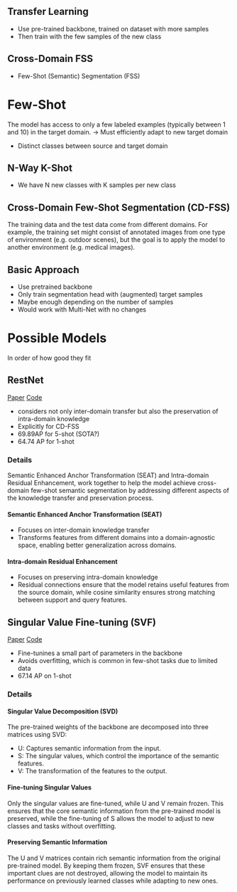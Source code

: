 ## Transfer Learning
- Use pre-trained backbone, trained on dataset with more samples
- Then train with the few samples of the new class
## Cross-Domain FSS
- Few-Shot (Semantic) Segmentation (FSS)
# Few-Shot
The model has access to only a few labeled examples (typically between 1 and 10) in the target domain.
-> Must efficiently adapt to new target domain
- Distinct classes between source and target domain

## N-Way K-Shot
- We have N new classes with K samples per new class

## Cross-Domain Few-Shot Segmentation (CD-FSS)
The training data and the test data come from different domains. For example, the training set might consist of annotated images from one type of environment (e.g. outdoor scenes), but the goal is to apply the model to another environment (e.g. medical images).

## Basic Approach
- Use pretrained backbone
- Only train segmentation head with (augmented) target samples
- Maybe enough depending on the number of samples
- Would work with Multi-Net with no changes

# Possible Models
In order of how good they fit
## RestNet
[Paper](https://arxiv.org/abs/2308.13469)
[Code](https://github.com/bupt-ai-cz/RestNet)
- considers not only inter-domain transfer but also the preservation of intra-domain knowledge
- Explicitly for CD-FSS
- 69.89AP for 5-shot (SOTA?)
- 64.74 AP for 1-shot
### Details
Semantic Enhanced Anchor Transformation (SEAT) and Intra-domain Residual Enhancement, work together to help the model achieve cross-domain few-shot semantic segmentation by addressing different aspects of the knowledge transfer and preservation process.
#### Semantic Enhanced Anchor Transformation (SEAT)
- Focuses on inter-domain knowledge transfer
- Transforms features from different domains into a domain-agnostic space, enabling better generalization across domains. 
#### Intra-domain Residual Enhancement
- Focuses on preserving intra-domain knowledge
- Residual connections ensure that the model retains useful features from the source domain, while cosine similarity ensures strong matching between support and query features.

## Singular Value Fine-tuning (SVF)
[Paper](https://arxiv.org/pdf/2206.06122)
[Code](https://github.com/syp2ysy/SVF)
- Fine-tunines a small part of parameters in the backbone
- Avoids overfitting, which is common in few-shot tasks due to limited data
- 67.14 AP on 1-shot
### Details
#### Singular Value Decomposition (SVD)
The pre-trained weights of the backbone are decomposed into three matrices using SVD:
- U: Captures semantic information from the input.
- S: The singular values, which control the importance of the semantic features.
- V: The transformation of the features to the output.
#### Fine-tuning Singular Values
Only the singular values are fine-tuned, while U and V remain frozen. This ensures that the core semantic information from the pre-trained model is preserved, while the fine-tuning of S allows the model to adjust to new classes and tasks without overfitting.
#### Preserving Semantic Information
The U and V matrices contain rich semantic information from the original pre-trained model. By keeping them frozen, SVF ensures that these important clues are not destroyed, allowing the model to maintain its performance on previously learned classes while adapting to new ones.





